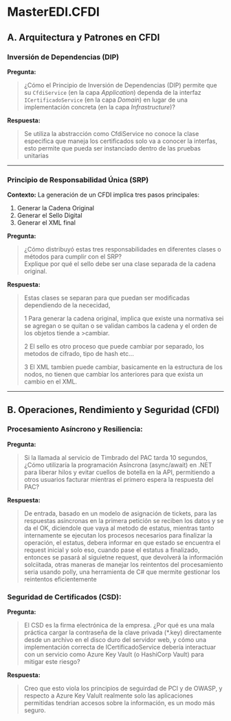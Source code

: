 # MasterEDI.CFDI

## A. Arquitectura y Patrones en CFDI

### Inversión de Dependencias (DIP)

**Pregunta:**
> ¿Cómo el Principio de Inversión de Dependencias (DIP) permite que su `CfdiService` (en la capa *Application*) dependa de la interfaz `ICertificadoService` (en la capa *Domain*) en lugar de una implementación concreta (en la capa *Infrastructure*)?

**Respuesta:**
>Se utiliza la abstracción como CfdiService no conoce la clase especifica que maneja los certificados solo va a conocer la interfas, esto permite que pueda ser
  instanciado dentro de las pruebas unitarias

---

### Principio de Responsabilidad Única (SRP)

**Contexto:**
La generación de un CFDI implica tres pasos principales:
1. Generar la Cadena Original  
2. Generar el Sello Digital  
3. Generar el XML final

**Pregunta:**
> ¿Cómo distribuyó estas tres responsabilidades en diferentes clases o métodos para cumplir con el SRP?  
> Explique por qué el sello debe ser una clase separada de la cadena original.

**Respuesta:**
>Estas clases se separan para que puedan ser modificadas dependiendo de la nececidad,
>
>1 Para generar la cadena original, implica que existe una normativa sei se agregan o se quitan o se validan cambos la cadena y el orden de los objetos tiende a >cambiar.
>
>2 El sello es otro proceso que puede cambiar por separado, los metodos de cifrado, tipo de hash etc...
>
>3 El XML tambien puede cambiar, basicamente en la estructura de los nodos, no tienen que cambiar los anteriores para que exista un cambio en el XML.

---

## B. Operaciones, Rendimiento y Seguridad (CFDI)

### Procesamiento Asíncrono y Resiliencia:

**Pregunta:**
>Si la llamada al servicio de Timbrado del PAC tarda 10 segundos, ¿Cómo utilizaría la programación Asíncrona (async/await) en .NET para liberar hilos y evitar cuellos de botella en la API, permitiendo a otros usuarios facturar mientras el primero espera la respuesta del PAC?

**Respuesta:**
>De entrada, basado en un modelo de asignación de tickets, para las respuestas asincronas en la primera petición se reciben los datos y se da el OK,
diciendole que vaya al metodo de estatus, mientras tanto internamente se ejecutan los procesos necesarios para finalizar la operación, el estatus, 
debera informar en que estado se encuentra el request inicial y solo eso, cuando pase el estatus a finalizado, entonces se pasará al siguietne request,
que devolverá la información solciitada, otras maneras de manejar los reintentos del procesamiento seria usando polly, una herramienta de C# que mermite 
gestionar los reintentos eficientemente

### Seguridad de Certificados (CSD):

**Pregunta:**
>El CSD es la firma electrónica de la empresa.
¿Por qué es una mala práctica cargar la contraseña de la clave privada (*.key) directamente desde un archivo en el disco duro del servidor web, y cómo una implementación correcta de ICertificadoService debería interactuar con un servicio como Azure Key Vault (o HashiCorp Vault) para mitigar este riesgo?

**Respuesta:**
>Creo que esto viola los principios de seguirdad de PCI y de OWASP, y respecto a Azure Key Valult realmente solo las aplicaciones permitidas tendrian accesos sobre 
la información, es un modo más seguro.
